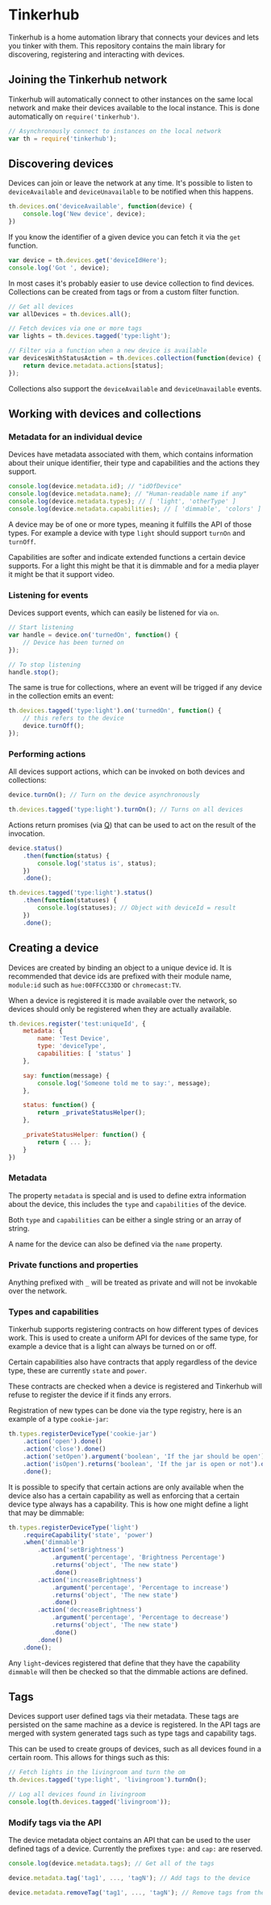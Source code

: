 # Tinkerhub

Tinkerhub is a home automation library that connects your devices and lets you
tinker with them. This repository contains the main library for discovering,
registering and interacting with devices.

## Joining the Tinkerhub network

Tinkerhub will automatically connect to other instances on the same local
network and make their devices available to the local instance. This is done
automatically on `require('tinkerhub')`.

```javascript
// Asynchronously connect to instances on the local network
var th = require('tinkerhub');
```

## Discovering devices

Devices can join or leave the network at any time. It's possible to listen
to `deviceAvailable` and `deviceUnavailable` to be notified when this happens.

```javascript
th.devices.on('deviceAvailable', function(device) {
    console.log('New device', device);
})
```

If you know the identifier of a given device you can fetch it via the `get`
function.

```javascript
var device = th.devices.get('deviceIdHere');
console.log('Got ', device);
```

In most cases it's probably easier to use device collection to find devices.
Collections can be created from tags or from a custom filter function.

```javascript
// Get all devices
var allDevices = th.devices.all();

// Fetch devices via one or more tags
var lights = th.devices.tagged('type:light');

// Filter via a function when a new device is available
var devicesWithStatusAction = th.devices.collection(function(device) {
    return device.metadata.actions[status];
});
```

Collections also support the `deviceAvailable` and `deviceUnavailable` events.

## Working with devices and collections

### Metadata for an individual device

Devices have metadata associated with them, which contains information about
their unique identifier, their type and capabilities and the actions they
support.

```javascript
console.log(device.metadata.id); // "idOfDevice"
console.log(device.metadata.name); // "Human-readable name if any"
console.log(device.metadata.types); // [ 'light', 'otherType' ]
console.log(device.metadata.capabilities); // [ 'dimmable', 'colors' ]
```

A device may be of one or more types, meaning it fulfills the API of those
types. For example a device with type `light` should support `turnOn` and
`turnOff`.

Capabilities are softer and indicate extended functions a certain device
supports. For a light this might be that it is dimmable and for a media player
it might be that it support video.

### Listening for events

Devices  support events, which can easily be listened for via `on`.

```javascript
// Start listening
var handle = device.on('turnedOn', function() {
    // Device has been turned on
});

// To stop listening
handle.stop();
```

The same is true for collections, where an event will be trigged if any
device in the collection emits an event:

```javascript
th.devices.tagged('type:light').on('turnedOn', function() {
    // this refers to the device
    device.turnOff();
});
```

### Performing actions

All devices support actions, which can be invoked on both devices and
collections:

```javascript
device.turnOn(); // Turn on the device asynchronously

th.devices.tagged('type:light').turnOn(); // Turns on all devices
```

Actions return promises (via [Q](http://documentup.com/kriskowal/q/)) that
can be used to act on the result of the invocation.

```javascript
device.status()
    .then(function(status) {
        console.log('status is', status);
    })
    .done();

th.devices.tagged('type:light').status()
    .then(function(statuses) {
        console.log(statuses); // Object with deviceId = result
    })
    .done();
```

## Creating a device

Devices are created by binding an object to a unique device id. It is recommended
that device ids are prefixed with their module name, `module:id` such as
`hue:00FFCC33DD` or `chromecast:TV`.

When a device is registered it is made available over the network, so devices
should only be registered when they are actually available.

```javascript
th.devices.register('test:uniqueId', {
    metadata: {
        name: 'Test Device',
        type: 'deviceType',
        capabilities: [ 'status' ]
    },

    say: function(message) {
        console.log('Someone told me to say:', message);
    },

    status: function() {
        return _privateStatusHelper();
    },

    _privateStatusHelper: function() {
        return { ... };
    }
})
```

### Metadata

The property `metadata` is special and is used to define extra information about
the device, this includes the `type` and `capabilities` of the device.

Both `type` and `capabilities` can be either a single string or an array of string.

A name for the device can also be defined via the `name` property.

### Private functions and properties

Anything prefixed with `_` will be treated as private and will not be invokable
over the network.

### Types and capabilities

Tinkerhub supports registering contracts on how different types of devices work.
This is used to create a uniform API for devices of the same type, for example
a device that is a light can always be turned on or off.

Certain capabilities also have contracts that apply regardless of the device type,
these are currently `state` and `power`.

These contracts are checked when a device is registered and Tinkerhub will
refuse to register the device if it finds any errors.

Registration of new types can be done via the type registry, here is an example
of a type `cookie-jar`:

```javascript
th.types.registerDeviceType('cookie-jar')
    .action('open').done()
    .action('close').done()
    .action('setOpen').argument('boolean', 'If the jar should be open').done()
    .action('isOpen').returns('boolean', 'If the jar is open or not').done()
    .done();
```

It is possible to specify that certain actions are only available when the
device also has a certain capability as well as enforcing that a certain
device type always has a capability. This is how one might define a light that
may be dimmable:

```javascript
th.types.registerDeviceType('light')
    .requireCapability('state', 'power')
    .when('dimmable')
        .action('setBrightness')
            .argument('percentage', 'Brightness Percentage')
            .returns('object', 'The new state')
            .done()
        .action('increaseBrightness')
            .argument('percentage', 'Percentage to increase')
            .returns('object', 'The new state')
            .done()
        .action('decreaseBrightness')
            .argument('percentage', 'Percentage to decrease')
            .returns('object', 'The new state')
            .done()
        .done()
    .done();
```

Any `light`-devices registered that define that they have the capability
`dimmable` will then be checked so that the dimmable actions are defined.

## Tags

Devices support user defined tags via their metadata. These tags are persisted
on the same machine as a device is registered. In the API tags are merged with
system generated tags such as type tags and capability tags.

This can be used to create groups of devices, such as all devices found in a
certain room. This allows for things such as this:

```javascript
// Fetch lights in the livingroom and turn the om
th.devices.tagged('type:light', 'livingroom').turnOn();

// Log all devices found in livingroom
console.log(th.devices.tagged('livingroom'));
```

### Modify tags via the API

The device metadata object contains an API that can be used to the user defined
tags of a device. Currently the prefixes `type:` and `cap:` are reserved.

```javascript
console.log(device.metadata.tags); // Get all of the tags

device.metadata.tag('tag1', ..., 'tagN'); // Add tags to the device

device.metadata.removeTag('tag1', ..., 'tagN'); // Remove tags from the device
```
